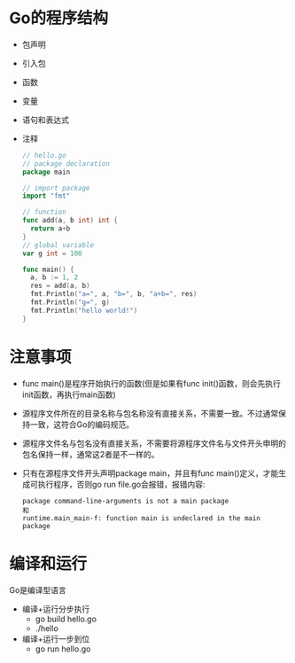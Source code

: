 # Go的程序结构
* 包声明

* 引入包

* 函数

* 变量

* 语句和表达式

* 注释

  ```go
  // hello.go
  // package declaration
  package main
  
  // import package
  import "fmt"
  
  // function
  func add(a, b int) int {
    return a+b
  }
  // global variable
  var g int = 100
  
  func main() {
    a, b := 1, 2
    res = add(a, b)
    fmt.Println("a=", a, "b=", b, "a+b=", res)
    fmt.Println("g=", g)
    fmt.Println("hello world!")
  }
  ```

  

# 注意事项
* func main()是程序开始执行的函数(但是如果有func init()函数，则会先执行init函数，再执行main函数)

* 源程序文件所在的目录名称与包名称没有直接关系，不需要一致。不过通常保持一致，这符合Go的编码规范。

* 源程序文件名与包名没有直接关系，不需要将源程序文件名与文件开头申明的包名保持一样，通常这2者是不一样的。

* 只有在源程序文件开头声明package main，并且有func main()定义，才能生成可执行程序，否则go run file.go会报错，报错内容:

  ```package command-line-arguments is not a main packagego
  package command-line-arguments is not a main package
  和
  runtime.main_main·f: function main is undeclared in the main package
  ```

# 编译和运行
Go是编译型语言
* 编译+运行分步执行 
    * go build hello.go
    * ./hello
* 编译+运行一步到位
    * go run hello.go 